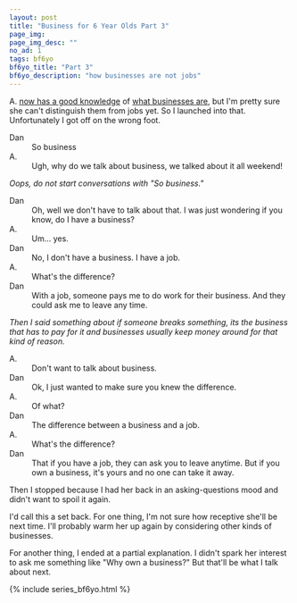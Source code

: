 ```yaml
---
layout: post
title: "Business for 6 Year Olds Part 3"
page_img: 
page_img_desc: ""
no_ad: 1
tags: bf6yo
bf6yo_title: "Part 3"
bf6yo_description: "how businesses are not jobs"
---
```


A. <a href="/2016/12/03/business-for-6-year-olds-part-1.html">now has a good knowledge</a> of <a href="/2016/12/05/business-for-6-year-olds-part-2.html">what businesses are</a>, but I'm pretty sure she can't distinguish them from jobs yet. So I launched into that. Unfortunately I got off on the wrong foot.

<dt>Dan</dt>
<dd>So business</dd>

<dt>A.</dt>
<dd>Ugh, why do we talk about business, we talked about it all weekend!</dd>

<i>Oops, do not start conversations with "So business."</i>

<dt>Dan</dt>
<dd>Oh, well we don't have to talk about that. I was just wondering if you know, do I have a business?</dd>

<dt>A.</dt>
<dd>Um... yes.</dd>

<dt>Dan</dt>
<dd>No, I don't have a business. I have a job.</dd>

<dt>A.</dt>
<dd>What's the difference?</dd>

<dt>Dan</dt>
<dd>With a job, someone pays me to do work for their business. And they could ask me to leave any time.</dd>

<i>Then I said something about if someone breaks something, its the business that has to pay for it and businesses usually keep money around for that kind of reason.</i>

<dt>A.</dt>
<dd>Don't want to talk about business.</dd>

<dt>Dan</dt>
<dd>Ok, I just wanted to make sure you knew the difference.</dd>

<dt>A.</dt>
<dd>Of what?</dd>

<dt>Dan</dt>
<dd>The difference between a business and a job.</dd>

<dt>A.</dt>
<dd>What's the difference?</dd>

<dt>Dan</dt>
<dd>That if you have a job, they can ask you to leave anytime. But if you own a business, it's yours and no one can take it away.</dd>

Then I stopped because I had her back in an asking-questions mood and didn't want to spoil it again.

I'd call this a set back. For one thing, I'm not sure how receptive she'll be next time. I'll probably warm her up again by considering other kinds of businesses.

For another thing, I ended at a partial explanation. I didn't spark her interest to ask me something like "Why own a business?" But that'll be what I talk about next.

{% include series_bf6yo.html %}
